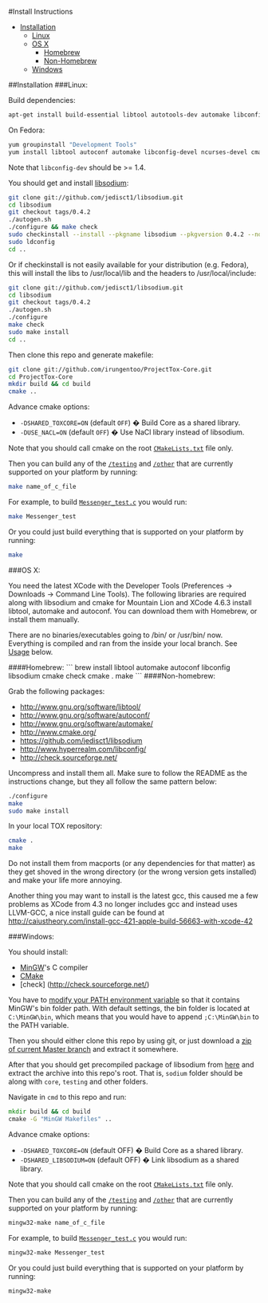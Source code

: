 #Install Instructions

- [Installation](#installation)
    - [Linux](#linux)
    - [OS X](#osx)
      - [Homebrew](#homebrew)
      - [Non-Homebrew](#non-homebrew)
    - [Windows](#windows)

<a name="installation" />
##Installation

<a name="linux" />
###Linux:

Build dependencies:

```bash
apt-get install build-essential libtool autotools-dev automake libconfig-dev ncurses-dev cmake checkinstall check
```

On Fedora:

```bash
yum groupinstall "Development Tools"
yum install libtool autoconf automake libconfig-devel ncurses-devel cmake check check-devel
```

Note that `libconfig-dev` should be >= 1.4.

You should get and install [libsodium](https://github.com/jedisct1/libsodium):
```bash
git clone git://github.com/jedisct1/libsodium.git
cd libsodium
git checkout tags/0.4.2
./autogen.sh
./configure && make check
sudo checkinstall --install --pkgname libsodium --pkgversion 0.4.2 --nodoc
sudo ldconfig
cd ..
```

Or if checkinstall is not easily available for your distribution (e.g. Fedora), 
this will install the libs to /usr/local/lib and the headers to /usr/local/include:

```bash
git clone git://github.com/jedisct1/libsodium.git
cd libsodium
git checkout tags/0.4.2
./autogen.sh
./configure
make check
sudo make install
cd ..
```


Then clone this repo and generate makefile:
```bash
git clone git://github.com/irungentoo/ProjectTox-Core.git
cd ProjectTox-Core
mkdir build && cd build
cmake ..
```
Advance cmake options:
  - `-DSHARED_TOXCORE=ON` (default `OFF`) � Build Core as a shared library.
  - `-DUSE_NACL=ON` (default `OFF`) � Use NaCl library instead of libsodium.
  
Note that you should call cmake on the root [`CMakeLists.txt`](/CMakeLists.txt) file only.

Then you can build any of the [`/testing`](/testing) and [`/other`](/other) that are currently supported on your platform by running:
```bash
make name_of_c_file
```
For example, to build [`Messenger_test.c`](/others/Messenger_test.c) you would run:
```bash
make Messenger_test
```

Or you could just build everything that is supported on your platform by running:
```bash
make
```

<a name="osx" />
###OS X:

You need the latest XCode with the Developer Tools (Preferences -> Downloads -> Command Line Tools).
The following libraries are required along with libsodium and cmake for Mountain Lion and XCode 4.6.3 install libtool, automake and autoconf. You can download them with Homebrew, or install them manually.

There are no binaries/executables going to /bin/ or /usr/bin/ now. Everything is compiled and ran from the inside your local branch. See [Usage](#usage) below.

<a name="homebrew" />
####Homebrew:
```
brew install libtool automake autoconf libconfig libsodium cmake check
cmake .
make
```

<a name="non-homebrew" />
####Non-homebrew:

Grab the following packages:
  * http://www.gnu.org/software/libtool/
  * http://www.gnu.org/software/autoconf/ 
  * http://www.gnu.org/software/automake/
  * http://www.cmake.org/
  * https://github.com/jedisct1/libsodium
  * http://www.hyperrealm.com/libconfig/
  * http://check.sourceforge.net/

Uncompress and install them all. Make sure to follow the README as the instructions change, but they all follow the same pattern below:

```bash
./configure
make
sudo make install
```

In your local TOX repository:

```bash
cmake .
make
```

Do not install them from macports (or any dependencies for that matter) as they get shoved in the wrong directory
(or the wrong version gets installed) and make your life more annoying.

Another thing you may want to install is the latest gcc, this caused me a few problems as XCode from 4.3
no longer includes gcc and instead uses LLVM-GCC, a nice install guide can be found at
http://caiustheory.com/install-gcc-421-apple-build-56663-with-xcode-42

<a name="windows" />
###Windows:

You should install:
  - [MinGW](http://sourceforge.net/projects/mingw/)'s C compiler
  - [CMake](http://www.cmake.org/cmake/resources/software.html)
  - [check] (http://check.sourceforge.net/)

You have to [modify your PATH environment variable](http://www.computerhope.com/issues/ch000549.htm) so that it contains MinGW's bin folder path. With default settings, the bin folder is located at `C:\MinGW\bin`, which means that you would have to append `;C:\MinGW\bin` to the PATH variable.

Then you should either clone this repo by using git, or just download a [zip of current Master branch](https://github.com/irungentoo/ProjectTox-Core/archive/master.zip) and extract it somewhere.

After that you should get precompiled package of libsodium from [here](https://download.libsodium.org/libsodium/releases/libsodium-win32-0.4.2.tar.gz) and extract the archive into this repo's root. That is, `sodium` folder should be along with `core`, `testing` and other folders.

Navigate in `cmd` to this repo and run:
```cmd
mkdir build && cd build
cmake -G "MinGW Makefiles" ..
```
Advance cmake options:
  - `-DSHARED_TOXCORE=ON` (default OFF) � Build Core as a shared library.
  - `-DSHARED_LIBSODIUM=ON` (default OFF) � Link libsodium as a shared library.

Note that you should call cmake on the root [`CMakeLists.txt`](/CMakeLists.txt) file only.

Then you can build any of the [`/testing`](/testing) and [`/other`](/other) that are currently supported on your platform by running:
```cmd
mingw32-make name_of_c_file
```
For example, to build [`Messenger_test.c`](/others/Messenger_test.c) you would run:
```cmd
mingw32-make Messenger_test
```

Or you could just build everything that is supported on your platform by running:
```bash
mingw32-make
```

